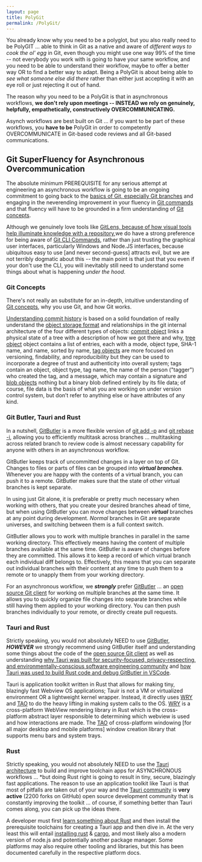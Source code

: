```yaml
---
layout: page
title: PolyGit
permalink: /PolyGit/
---
```



You already know why you need to be a polyglot, but you also really need to be PolyGIT ... able to think in Git as a native and aware of *different ways to cook the ol' egg* in Git, even though you might use one way 99% of the time -- not everybody you work with is going to have your same workflow, and you need to be able to understand their workflow, maybe to offer a better way OR to find a better way to adapt. Being a PolyGit is about being able to *see what someone else did there* rather than either just accepting it with an eye roll or just rejecting it out of hand.

The reason why you need to be a PolyGit is that in asynchronous workflows, **we don't rely upon meetings -- INSTEAD we rely on genuinely, helpfully, empathetically, constructively OVERCOMMUNICATING.**

Asynch workflows are best built on Git ... if you want to be part of these workflows, you **have to be** PolyGit in order to competently OVERCOMMUNICATE in Git-based code reviews and all Git-based communications.

## Git SuperFluency for Asynchronous Overcommunication

The absolute minimum PREREQUISITE for any serious attempt at engineering an asynchronous workflow is going to be an ongoing commitment to going back to the [basics of Git, especially Git branches](https://github.com/git-guides#create-a-branch) and engaging in the neverending improvement in your fluency in [Git commands](https://git-scm.com/docs/git) and that fluency will have to be grounded in a firm understanding of [Git concepts](https://git-scm.com/docs/user-manual#git-concepts).

Although we genuinely love tools like [GitLens, because of how visual tools help illuminate knowledge with a repository](https://www.gitkraken.com/gitlens?utm_source=gitlens-extension&utm_medium=in-app-links&utm_campaign=gitlens-logo-links),we do have a strong preference for being aware of [Git CLI Commands](https://git-scm.com/docs/git), rather than just trusting the graphical user interfaces, particularly Windows and Node.JS interfaces, because ubiquitous easy to use [and never second-guess] attracts evil, but we are not terribly dogmatic about this -- the main point is that just that you even if your don't use the CLI, you will inevitably still need to understand some things about what is happening *under the hood*.

### Git Concepts

There's not really an substitute for an in-depth, intuitive understanding of [Git concepts](https://git-scm.com/docs/user-manual#git-concepts), why you use Git, and how Git works.  

[Understanding commit history](https://git-scm.com/docs/user-manual#understanding-commits) is based on a solid foundation of really understand the [object storage format](https://git-scm.com/book/en/v2/Git-Internals-Git-Objects) and relationships in the git internal architecture of the four different types of objects: [commit object](https://git-scm.com/docs/user-manual#def_commit_object) links a physical state of a tree with a description of how we got there and why, [tree object](https://git-scm.com/docs/user-manual#def_tree_object) object contains a list of entries, each with a mode, object type, SHA-1 name, and name, sorted by name, [tag objects](https://git-scm.com/docs/user-manual#def_tag_object) are more focused on versioning, findability, and reproducibility but they can be used to incorporate a degree of trust and authenticity into overall system; tags contain an object, object type, tag name, the name of the person ("tagger") who created the tag, and a message, which may contain a signature and [blob objects](https://git-scm.com/docs/user-manual#def_blob_object) nothing but a binary blob defined entirely by its file data; of course, file data is the basis of what you are working on under version control system, but don’t refer to anything else or have attributes of any kind.  

### Git Butler, Tauri and Rust

In a nutshell, [GitButler](https://gitbutler.com/) is a more flexible version of [git add -p](https://g.co/gemini/share/9bbd292b1664) and [git rebase -i](https://g.co/gemini/share/dd723bdb9d05), allowing you to efficiently multitask across branches ... multitasking across related branch to review code is almost necessary capability for anyone with others in an asynchronous workflow. 

GitButler keeps track of uncommitted changes in a layer on top of Git. Changes to files or parts of files can be grouped into ***virtual branches***. Whenever you are happy with the contents of a virtual branch, you can push it to a remote. GitButler makes sure that the state of other virtual branches is kept separate.  

In using just Git alone, it is preferable or pretty much necessary when working with others, that you create your desired branches ahead of time, but when using GitButler you can move changes between ***virtual*** branches at any point during development.  *Normal* branches in Git are separate universes, and switching between them is a full context switch. 

GitButler allows you to work with multiple branches in parallel in the same working directory. This effectively means having the content of multiple branches available at the same time. GitButler is aware of changes before they are committed. This allows it to keep a record of which virtual branch each individual diff belongs to. Effectively, this means that you can separate out individual branches with their content at any time to push them to a remote or to unapply them from your working directory. 

For an asynchronous workflow, we ***strongly*** prefer [GitButler](https://gitbutler.com/) ... an [open source Git client](https://github.com/gitbutlerapp/gitbutler) for working on multiple branches at the same time. It allows you to quickly organize file changes into separate branches while still having them applied to your working directory. You can then push branches individually to your remote, or directly create pull requests. 

### Tauri and Rust

Strictly speaking, you would not absolutely NEED to use [GitButler](https://gitbutler.com/), ***HOWEVER*** we strongly recommend using GitButler itself and understanding some things about the code of the [open source Git client](https://github.com/gitbutlerapp/gitbutler) as well as understanding [why Tauri was built for security-focused, privacy-respecting, and environmentally-conscious software engineering community](https://tauri.app/v1/references/architecture/) and [how Tauri was used to build Rust code and debug GitButler in VSCode](https://blog.gitbutler.com/debugging-tauri-in-vs-code/).

Tauri is application toolkit written in Rust that allows for making tiny, blazingly fast Webview OS applications; Tauir is not a VM or virtualized environment OR a lightweight kernel wrapper. Instead, it directly uses [WRY](https://github.com/tauri-apps/wry) and [TAO](https://github.com/tauri-apps/tao) to do the heavy lifting in making system calls to the OS. [WRY](https://github.com/tauri-apps/wry) is a cross-platform WebView rendering library in Rust which is the cross-platform abstract layer responsible to determining which webview is used and how interactions are made. The [TAO](https://github.com/tauri-apps/tao) of cross-platform windowing [for all major desktop and mobile platforms] window creation library that supports menu bars and system trays. 

### Rust

Strictly speaking, you would not absolutely NEED to use the [Tauri architecture](https://github.com/tauri-apps/tauri/blob/dev/ARCHITECTURE.md) to build and improve toolchain apps for ASYNCHRONOUS workflows ... *but doing Rust right is going to result in tiny, secure, blazingly fast applications. The reason to use an application toolkit like Tauri is that most of pitfalls are taken out of your way and the [Tauri community](https://github.com/tauri-apps) is **very active** (2200 forks on GitHub) open source development community that is constantly improving the toolkit ... of course, if something better than Tauri comes along, you can pick up the ideas there.

A developer must first [learn something about Rust](https://doc.rust-lang.org/book/) and then install the prerequisite toolchains for creating a Tauri app and then dive in. At the very least this will entail [installing rust](https://doc.rust-lang.org/book/ch01-01-installation.html) & [cargo](https://doc.rust-lang.org/book/ch01-03-hello-cargo.html), and most likely also a modern version of node.js and potentially another package manager. Some platforms may also require other tooling and libraries, but this has been documented carefully in the respective platform docs.